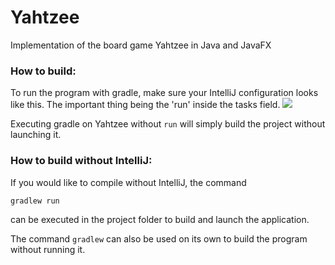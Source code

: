 # Yahtzee
Implementation of the board game Yahtzee in Java and JavaFX

### How to build:

To run the program with gradle, make sure your IntelliJ configuration looks like this. The important thing being the 'run' inside the tasks field.
![](https://i.imgur.com/M1SPfKj.png) 

Executing gradle on Yahtzee without `run` will simply build the project without launching it.


### How to build without IntelliJ:

If you would like to compile without IntelliJ, the command
```
gradlew run
```
can be executed in the project folder to build and launch the application.

The command `gradlew` can also be used on its own to build the program without running it.
